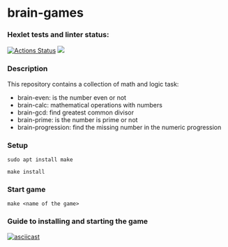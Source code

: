 # brain-games

### Hexlet tests and linter status:
[![Actions Status](https://github.com/exemplleer/frontend-project-44/workflows/hexlet-check/badge.svg)](https://github.com/exemplleer/frontend-project-44/actions)
<a href="https://codeclimate.com/github/exemplleer/frontend-project-44/maintainability"><img src="https://api.codeclimate.com/v1/badges/b5563ee8dd88fb9b5e7e/maintainability" /></a>

### Description
This repository contains a collection of math and logic task:
- brain-even: is the number even or not
- brain-calc: mathematical operations with numbers
- brain-gcd: find greatest common divisor
- brain-prime: is the number is prime or not
- brain-progression: find the missing number in the numeric progression

### Setup
`sudo apt install make`

`make install`

### Start game
`make <name of the game>`

### Guide to installing and starting the game
[![asciicast](https://asciinema.org/a/555875.svg)](https://asciinema.org/a/555875)

